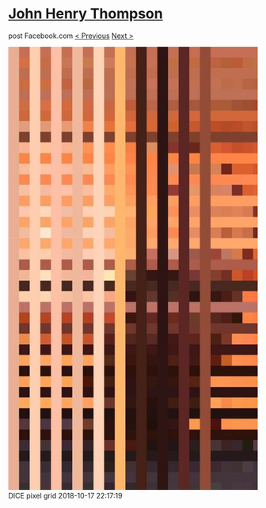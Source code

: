 # [John Henry Thompson](../README.md)
post Facebook.com
[< Previous](2018-10-19-1.md) [Next >](2018-10-17-2.md)

[![](../media/2018-10-17/Timeline-Photos-DICE-pixel-grid.jpg)](../README.md)
DICE pixel grid
2018-10-17 22:17:19